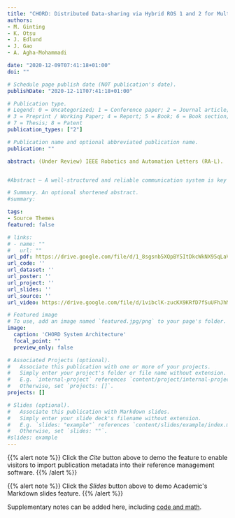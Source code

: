 ```yaml
---
title: "CHORD: Distributed Data-sharing via Hybrid ROS 1 and 2 for Multi-robot Exploration of Large-scale Complex Environments"
authors:
- M. Ginting
- K. Otsu
- J. Edlund
- J. Gao
- A. Agha-Mohammadi

date: "2020-12-09T07:41:18+01:00"
doi: ""

# Schedule page publish date (NOT publication's date).
publishDate: "2020-12-11T07:41:18+01:00"

# Publication type.
# Legend: 0 = Uncategorized; 1 = Conference paper; 2 = Journal article;
# 3 = Preprint / Working Paper; 4 = Report; 5 = Book; 6 = Book section;
# 7 = Thesis; 8 = Patent
publication_types: ["2"]

# Publication name and optional abbreviated publication name.
publication: ""

abstract: (Under Review) IEEE Robotics and Automation Letters (RA-L).    


#Abstract — A well-structured and reliable communication system is key to the successful operations of multi-robot systems.In  this  paper,  we  present  our  design  and  implementation  of a  multi-robot  communication  architecture  CHORD  (Collaborative  High-bandwidth  Operations  with  Radio  Droppables)based on two popular robotics middleware, ROS 1 and ROS 2.We  discuss  the  benefit  and  best  practices  of  combining  two different  frameworks  that  share  the  same  spirit  and  showits  performance  from  large-scale  real-world  experiments.  The proposed system is developed as part of Team CoSTAR’s effort for  the  DARPA  Subterranean  (SubT)  Challenge.  The  system has  been  field-proved  and  demonstrated  in  the  Urban  Circuitevent, where team CoSTAR won first place. From the significant improvement  of  the  communication  performance  and  the  ease of transition from existing ROS 1 systems, this work encourages wider  adoption  of  ROS  2  in  field  robotics  applications

# Summary. An optional shortened abstract.
#summary:

tags:
- Source Themes
featured: false

# links:
# - name: ""
#   url: ""
url_pdf: https://drive.google.com/file/d/1_8sgsnb5XQpBY5ItDkcWkNX95qLaVgNv/view?usp=sharing
url_code: ''
url_dataset: ''
url_poster: ''
url_project: ''
url_slides: ''
url_source: ''
url_video: https://drive.google.com/file/d/1vibclK-zucKX9KRfD7fSuUFhJhMf0s3y/view?usp=sharing

# Featured image
# To use, add an image named `featured.jpg/png` to your page's folder.
image:
  caption: 'CHORD System Architecture'
  focal_point: ""
  preview_only: false

# Associated Projects (optional).
#   Associate this publication with one or more of your projects.
#   Simply enter your project's folder or file name without extension.
#   E.g. `internal-project` references `content/project/internal-project/index.md`.
#   Otherwise, set `projects: []`.
projects: []

# Slides (optional).
#   Associate this publication with Markdown slides.
#   Simply enter your slide deck's filename without extension.
#   E.g. `slides: "example"` references `content/slides/example/index.md`.
#   Otherwise, set `slides: ""`.
#slides: example
---
```


{{% alert note %}}
Click the *Cite* button above to demo the feature to enable visitors to import publication metadata into their reference management software.
{{% /alert %}}

{{% alert note %}}
Click the *Slides* button above to demo Academic's Markdown slides feature.
{{% /alert %}}

Supplementary notes can be added here, including [code and math](https://sourcethemes.com/academic/docs/writing-markdown-latex/).
